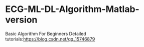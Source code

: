 # ECG-ML-DL-Algorithm-Matlab-version
Basic Algorithm For Beginners
  Detailed tutorials:https://blog.csdn.net/qq_15746879
  
